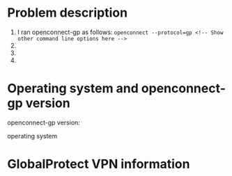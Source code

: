 # Problem description

1. I ran openconnect-gp as follows: `openconnect --protocol=gp <!-- Show other command line options here -->`
2. 
3.
4.

# Operating system and openconnect-gp version

openconnect-gp version:
    <!-- Run "openconnect --version" and include the output here -->

operating system
    <!-- Run "uname -a" and include the output here -->

# GlobalProtect VPN information

<!--
    Run openconnect with the highest verbosity, and dump all HTTP traffic:
    
       openconnect --dump-http-traffic -vvvv 
       
    Compare its output with the anonymized GlobalProtect VPN connection flow shown here:
    
       https://gist.github.com/dlenski/5046e5f934ac111e8d8718fc10c25703

    Include as much of the HTTP traffic as you can here. Don't forget to anonymize sensitive
    information, especially:
       - username
       - password
       - authcookie
       - ESP keys
       - external IP addresses
-->
